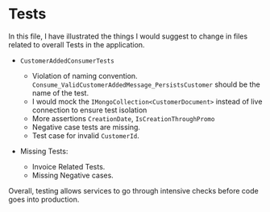 # Tests

In this file, I have illustrated the things I would suggest to change in files related to overall Tests in the application.

- `CustomerAddedConsumerTests`
  - Violation of naming convention. `Consume_ValidCustomerAddedMessage_PersistsCustomer` should be the name of the test.
  - I would mock the `IMongoCollection<CustomerDocument>` instead of live connection to ensure test isolation
  - More assertions `CreationDate`, `IsCreationThroughPromo`
  - Negative  case tests are missing.
  - Test case for invalid `CustomerId`.

- Missing Tests:
  - Invoice Related Tests.
  - Missing Negative cases.

Overall, testing allows services to go through intensive checks before code goes into production.

